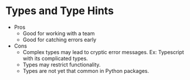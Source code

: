 # Types and Type Hints

* Pros
  * Good for working with a team
  * Good for catching errors early
* Cons
  * Complex types may lead to cryptic error messages. Ex: Typescript with its complicated types.
  * Types may restrict functionality.
  * Types are not yet that common in Python packages.
